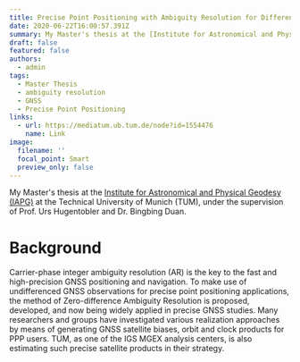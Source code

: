 ```yaml
---
title: Precise Point Positioning with Ambiguity Resolution for Different Signals
date: 2020-06-22T16:00:57.391Z
summary: My Master's thesis at the [Institute for Astronomical and Physical Geodesy (IAPG)](https://www.asg.ed.tum.de/iapg/) at the Technical University of Munich (TUM), under the supervision of Prof. Urs Hugentobler and Dr. Bingbing Duan.
draft: false
featured: false
authors:
  - admin
tags:
  - Master Thesis
  - ambiguity resolution
  - GNSS
  - Precise Point Positioning
links:
  - url: https://mediatum.ub.tum.de/node?id=1554476
    name: Link
image:
  filename: ''
  focal_point: Smart
  preview_only: false
---
```

My Master's thesis at the [Institute for Astronomical and Physical Geodesy (IAPG)](https://www.asg.ed.tum.de/iapg/) at the Technical University of Munich (TUM), under the supervision of Prof. Urs Hugentobler and Dr. Bingbing Duan.

# Background

Carrier-phase integer ambiguity resolution (AR) is the key to the fast and high-precision GNSS positioning and navigation. To make use of undifferenced GNSS observations for precise point positioning applications, the method of Zero-difference Ambiguity Resolution is proposed, developed, and now being widely applied in precise GNSS studies. Many researchers and groups have investigated various realization approaches by means of generating GNSS satellite biases, orbit and clock products for PPP users. TUM, as one of the IGS MGEX analysis centers, is also estimating such precise satellite products in their strategy. 
